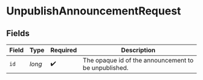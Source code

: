 # UnpublishAnnouncementRequest


## Fields

| Field                                                | Type                                                 | Required                                             | Description                                          |
| ---------------------------------------------------- | ---------------------------------------------------- | ---------------------------------------------------- | ---------------------------------------------------- |
| `id`                                                 | *long*                                               | :heavy_check_mark:                                   | The opaque id of the announcement to be unpublished. |
